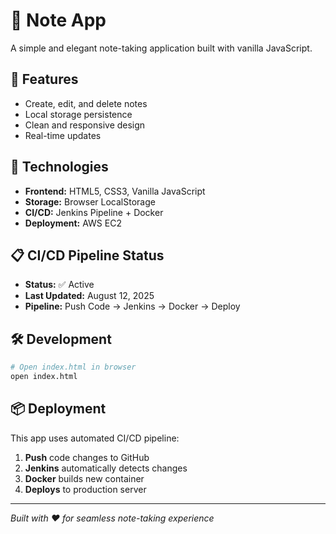 # 📝 Note App

A simple and elegant note-taking application built with vanilla JavaScript.

## 🚀 Features
- Create, edit, and delete notes
- Local storage persistence
- Clean and responsive design
- Real-time updates

## 🔧 Technologies
- **Frontend:** HTML5, CSS3, Vanilla JavaScript
- **Storage:** Browser LocalStorage
- **CI/CD:** Jenkins Pipeline + Docker
- **Deployment:** AWS EC2

## 📋 CI/CD Pipeline Status
- **Status:** ✅ Active
- **Last Updated:** August 12, 2025
- **Pipeline:** Push Code → Jenkins → Docker → Deploy

## 🛠️ Development
```bash
# Open index.html in browser
open index.html
```

## 📦 Deployment
This app uses automated CI/CD pipeline:
1. **Push** code changes to GitHub
2. **Jenkins** automatically detects changes
3. **Docker** builds new container
4. **Deploys** to production server

---
*Built with ❤️ for seamless note-taking experience*
